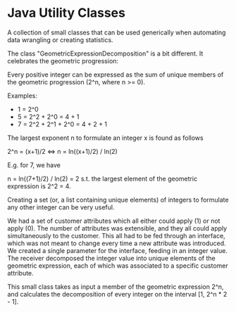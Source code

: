 # Java Utility Classes

A collection of small classes that can be used generically when automating data wrangling or creating statistics.


The class "GeometricExpressionDecomposition" is a bit different. It celebrates the geometric progression:

Every positive integer can be expressed as the sum of unique members of the geometric progression (2^n, where n >= 0).

Examples: 

- 1 = 2^0
- 5 = 2^2 + 2^0 = 4 + 1
- 7 = 2^2 + 2^1 + 2^0 = 4 + 2 + 1

The largest exponent n to formulate an integer x is found as follows

2^n = (x+1)/2 <=> 
n	= ln((x+1)/2) / ln(2)

E.g. for 7, we have

n	= ln((7+1)/2) / ln(2) = 2
s.t. the largest element of the geometric expression is 2^2 = 4.

Creating a set (or, a list containing unique elements) of integers to formulate any other integer can be very useful. 

We had a set of customer attributes which all either could apply (1) or not apply (0). The number of attributes was extensible, and they all could apply simultaneously to the customer. This all had to be fed through an interface, which was not meant to change every time a new attribute was introduced. We created a single parameter for the interface, feeding in an integer value. The receiver decomposed the integer value into unique elements of the geometric expression, each of which was associated to a specific customer attribute.

This small class takes as input a member of the geometric expression 2^n, and calculates the decomposition of every integer on the interval [1, 2^n * 2 - 1]. 
